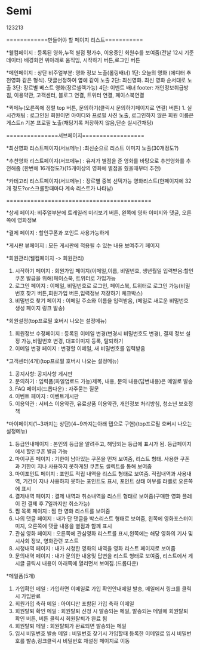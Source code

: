 # Semi
123213

============만들어야 할 페이지 리스트===========


*웰컴페이지 : 	등록된 영화,누적 별점 평가수,
		이용중인 회원수를 보여줌(전날 12시 기준 데이터)
		배경화면 위아래로 움직임, 
		시작하기 버튼,로그인 버튼


*메인페이지 : 	상단 비주얼부분: 영화 정보 노출(롤링배너)
		1단: 오늘의 영화 (에디터 추천영화 같은 형식). 댓글선정하여 옆에 같이 노출
		2단: 최신영화. 최신 영화 순서대로 노출 
		3단: 장르별 베스트 영화(장르셀렉가능)
		4단: 이벤트 배너
		footer: 개인정보취급방침, 이용약관, 고객센터, 블로그 연결, 트위터 연결, 페이스북연결

*퀵메뉴(오른쪽에 정렬 top 버튼, 문의하기(클릭시 문의하기페이지로 연결) 버튼)
		1. 실시간채팅 : 로그인된 회원이면 아이디와 프로필 사진 노출, 
				로그인하지 않은 회원 이름은 게스트n 기본 프로필 노출(채팅기록 저장하지 않음,단순 실시간채팅)

===============서브페이지==================

*최신영화 리스트페이지(서브메뉴) :최신순으로 리스트 이미지 노출(30개정도?)


*추천영화 리스트페이지(서브메뉴) : 유저가 별점을 준 영화를 바탕으로 추천영화를 추천해줌 
				    (한번에 16개정도?)(15개이상의 영화에 별점을 줬을때부터 추천)


*카테고리 리스트페이지(서브메뉴) : 장르별 중복 선택가능 영화리스트(한페이지에 32개 정도?or스크롤할때마다 계속 리스트가 나타남)


==========================================

*상세 페이지: 비주얼부분에 트레일러 미리보기 버튼, 왼쪽에 영화 이미지와 댓글, 오른쪽에 영화정보

*결제 페이지 : 할인쿠폰과 포인트 사용가능하게 

*게시판 뷰페이지 : 모든 게시판에 적용될 수 있는 내용 보여주기 페이지

*회원관리(웰컴페이지 -> 회원관리)
1. 시작하기 페이지 : 회원가입 페이지(이메일,이름, 비밀번호, 생년월일 입력받음:할인쿠폰 발급을 위해)페이스북, 트위터로 가입가능
2. 로그인 페이지 : 이메일, 비밀번호로 로그인, 페이스북, 트위터로 로그인 가능(비밀번호 찾기 버튼,회원가입 버튼,입력정보 저장하기 체크박스)
3. 비밀번호 찾기 페이지 : 이메일 주소와 이름을 입력받음, (메일로 새로운 비밀번호 생성 페이지 링크 발송)


*회원설정(top프로필 호버시 나오는 설정메뉴)
1. 회원정보 수정페이지 : 등록된 이메일 변경(변경시 비밀번호도 변경), 결제 정보 설정 가능,비밀번호 변경, 대표이미지 등록, 탈퇴하기
2. 이메일 변경 페이지 : 변경할 이메일, 새 비밀번호를 입력받음



*고객센터(4개)(top프로필 호버시 나오는 설정메뉴)
1. 공지사항: 공지사항 게시판
2. 문의하기 : 입력폼(파일업로드 가능)제목, 내용, 문의 내용(답변내용)은 메일로 발송
3. FAQ 페이지(드롭다운) : 자주묻는 질문
4. 이벤트 페이지 : 이벤트게시판
5. 이용약관 : 서비스 이용약관, 유료상품 이용약관, 개인정보 처리방침, 청소년 보호정책


*마이페이지(1~3까지는 상단)(4~9까지는아래 탭으로 구현)(top프로필 호버시 나오는 설정메뉴)
1. 등급안내페이지 : 본인의 등급을 알려주고, 해당되는 등급에 표시가 됨. 등급페이지에서 할인쿠폰 발급 가능
2. 마이쿠폰 페이지 : 기한이 남아있는 쿠폰을 먼저 보여줌, 리스트 형태. 사용한 쿠폰과 기한이 지나 사용하지 못하게된 쿠폰도 셀렉트를 통해 보여줌
3. 마이포인트 페이지 : 포인트 적립 내역을 리스트 형태로 보여줌.
		      적립내역과 사용내역, 기간이 지나 사용하지 못하는 포인트도 표시, 포인트 상태 여부를 라벨로 오른쪽에 표시
4. 결제내역 페이지 : 결제 내역과 취소내역을 리스트 형태로 보여줌(구매한 영화 플레이 전 결제 후 7일까지만 취소가능)
5. 찜 목록 페이지 : 찜 한 영화 리스트를 보여줌
6. 나의 댓글 페이지 : 내가 단 댓글을 박스리스트 형태로 보여줌, 왼쪽에 영화포스터이미지, 오른쪽에 댓글 내용을 별점과 함께 표시
7. 관심 영화 페이지 : 오른쪽에 관심영화 리스트를 표시,왼쪽에는 해당 영화의 기사 및  시사회 정보, 영화관련 포스트
8. 시청내역 페이지 : 내가 시청한 영화의 내역을 영화 리스트 페이지로 보여줌 
9. 문의내역 페이지 : 내가 문의한 내용및 답변을 리스트 형태로 보여줌, 리스트에서 게시글 클릭시 내용이 아래쪽에 열리면서 보여짐.(드롭다운) 




*메일폼(5개)
1. 가입확인 메일 : 가입하면 이메일로 가입 확인안내메일 발송, 메일에서 링크를 클릭시 가입완료
2. 회원가입 축하 메일 : 아이디만 포함된 가입 축하 이메일
3. 회원탈퇴 확인 메일 : 회원탈퇴 신청 시 발송되는 메일, 발송되는 메일에 회원탈퇴 확인 버튼, 버튼 클릭시 회원탈퇴가 완료 됨
4. 회원탈퇴 메일 : 회원탈퇴가 완료되면 발송되는 메일
5. 임시 비밀번호 발송 메일 : 비밀번호 찾기시 가입할때 등록한 이메일로 임시 비밀번호를 발송,링크클릭시 비밀번호 재설정 페이지로 이동

